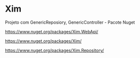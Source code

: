 # Xim
Projeto com GenericReposiory, GenericController - Pacote Nuget

https://www.nuget.org/packages/Xim.WebApi/

https://www.nuget.org/packages/Xim/

https://www.nuget.org/packages/Xim.Repository/
